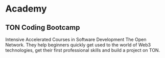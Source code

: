 # Academy

## TON Coding Bootcamp
Intensive Accelerated Courses in Software Development The Open Network. They help beginners quickly get used to the world of Web3 technologies, get their first professional skills and build a project on TON.